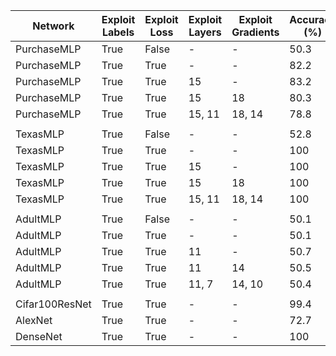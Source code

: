 | Network | Exploit Labels | Exploit Loss | Exploit Layers | Exploit Gradients| Accuracy (%) |
| --- | --- | --- | --- | --- | --- |
| PurchaseMLP    | True | False | - | - | 50.3 |
| PurchaseMLP    | True | True | - | - | 82.2 |
| PurchaseMLP    | True | True | 15 | -  | 83.2 |
| PurchaseMLP    | True | True | 15 | 18  | 80.3 |
| PurchaseMLP    | True | True | 15, 11 | 18, 14  | 78.8 |
|   |   |   |   |   |   |
| TexasMLP       | True | False | - | -  | 52.8 |
| TexasMLP       | True | True | - | -  | 100 |
| TexasMLP       | True | True | 15 | -  | 100 |
| TexasMLP       | True | True | 15 | 18  | 100 |
| TexasMLP       | True | True | 15, 11 | 18, 14  | 100 |
|   |   |   |   |   |   |
| AdultMLP       | True | False | - | -  | 50.1 |
| AdultMLP       | True | True | - | -  | 50.1 |
| AdultMLP       | True | True | 11 | -  | 50.7 |
| AdultMLP       | True | True | 11 | 14  | 50.5 |
| AdultMLP       | True | True | 11, 7 | 14, 10  | 50.4 |
|   |   |   |   |   |   |
| Cifar100ResNet | True | True | - | -  | 99.4 |
| AlexNet        | True | True | - | -  | 72.7 |
| DenseNet       | True | True | - | -  | 100 |
